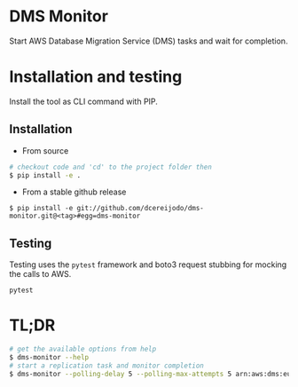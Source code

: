 # DMS Monitor
Start AWS Database Migration Service (DMS) tasks and wait for completion.


# Installation and testing
Install the tool as CLI command with PIP.
## Installation
* From source
```bash
# checkout code and 'cd' to the project folder then
$ pip install -e .
```
* From a stable github release
```console
$ pip install -e git://github.com/dcereijodo/dms-monitor.git@<tag>#egg=dms-monitor
```
## Testing
Testing uses the `pytest` framework and boto3 request stubbing for mocking the
calls to AWS.
```console
pytest
```

# TL;DR
```bash
# get the available options from help
$ dms-monitor --help
# start a replication task and monitor completion
$ dms-monitor --polling-delay 5 --polling-max-attempts 5 arn:aws:dms:eu-west-1:XXXXXX:task:XXXXXXXXX
```
